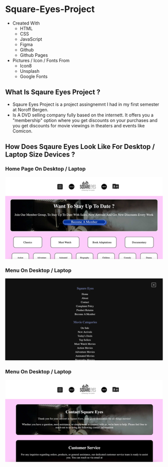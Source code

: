 # Square-Eyes-Project
- Created With
    - HTML 
    - CSS  
    - JavaScript
    - Figma 
    - Github 
    - Github Pages
- Pictures / Icon / Fonts From 
    - Icon8
    - Unsplash
    - Google Fonts

## What Is Sqaure Eyes Project ? 
- Sqaure Eyes Project is a project assingnemnt I had in my first semester at Noroff Bergen.
- Is A DVD selling company fully based on the internett. It offers you a "membership" option where you get discounts on your purchases and you get discounts for movie viewings in theaters and events like Comicon.

## How Does Sqaure Eyes Look Like For Desktop / Laptop Size Devices ?
### Home Page On Desktop / Laptop
![Home Page](media/read-me-images/one-desktop.jpg)
### Menu On Desktop / Laptop
![Menu](media/read-me-images/two-desktop.png)
### Menu On Desktop / Laptop
![Home Page](media/read-me-images/three-desktop.jpg)